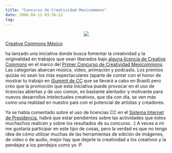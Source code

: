 ```yaml
---
title: "Concurso de Creatividad Mexicommons"
date: 2006-04-11 03:36:22
tag: 
---
```

<p align="center"><img align="middle" src="http://www.damog.net/files/misc/mexicommons.png"/></p>
<a target="_blank" href="http://www.creativecommons.org.mx">Creative Commons México</a><p> ha lanzado una iniciativa donde busca fomentar la creatividad y la originalidad en trabajos que sean liberados bajo <a target="_blank" href="http://creativecommons.org.mx/licencias/">alguna licencia de Creative Commons</a> en el marco del <a target="_blank" href="http://creativecommons.org.mx/2006/04/08/primer-concurso-de-creatividad-mexicommons/">Primer Concurso de Creatividad Mexicommons</a>. Las categorías abarcan música, video, animación y podcasts. Los premios quizás no sean los más espectaculares (aparte de contar con el honor de mostrar tu trabajo en <a target="_blank" href="http://creativecommons.org/support/summit/">iSummit de CC</a> que se llevará a cabo en Brasil) pero creo que la promoción que esta iniciativa puede provocar en el uso de licencias abiertas y de uso común, es bastante alentador y motivante para nuevos desarrollos intelectuales creativos, que día con día, se ven más como una realidad en nuestro país con el potencial de artistas y creadores.

Ya se había comentado sobre el uso de licencias CC en el <a target="_blank" href="http://www.sip.gob.mx/">Sistema Internet de Presidencia</a>, habrá que estar pendientes sobre las actividades que estos muchachos realicen y sobre los resultados de su concurso. :) A veces a mí me gustaría participar en este tipo de cosas, pero la verdad es que no tengo idea de cómo utilizar muchas de las herramientas de edición de imágenes, de video o de audio, mejor hay que dejarle la creatividad a los creativos y la pendejez a los pendejos como yo :P </p>
